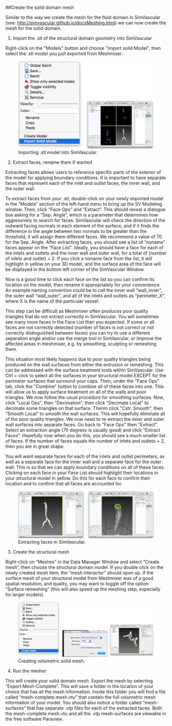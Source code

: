##Create the solid domain mesh

Similar to the way we create the mesh for the fluid domain in SimVascular (see: http://simvascular.github.io/docsMeshing.html) we can now create the mesh for the solid domain.

1. Import the .stl of the structural domain geometry into SimVascular

Right-click on the "Models" button and choose "Import solid Model", then select the .stl model you just exported from Meshmixer:

<figure>
  <img class="svImg svImgMd" src="documentation/svFSI/fsi_tutorial/imgs/importing_solid_into_SV.png">
  <figcaption class="svCaption" >Importing .stl model into SimVascular.</figcaption>
</figure>

2. Extract faces, rename them if wanted

Extracting faces allows users to reference specific parts of the exterior of the model for applying boundary conditions. It is important to have separate faces that represent each of the inlet and outlet faces, the inner wall, and the outer wall.

To extract faces from your .stl, double-click on your newly imported model in the “Models” section of the left-hand menu to bring up the SV Modeling window. Then, click “Face Ops” and “Extract”. This should reveal a dialogue box asking for a “Sep. Angle”, which is a parameter that determines how aggressively to search for faces. SimVascular will check the direction of the outward facing normals in each element of the surface, and if it finds the difference in the angle between two normals to be greater than the threshold, it will assign them different faces. We recommend a value of 70 for the Sep. Angle. After extracting faces, you should see a list of “noname” faces appear on the “Face List”. Ideally, you should have a face for each of the inlets and outlets and the inner wall and outer wall, for a total of (number of inlets and outlet) + 2. If you click a noname face from the list, it will highlight in yellow on your 3D model, and the surface area of the face will be displayed in the bottom left corner of the SimVascular Window.

Now is a good time to click each face on the list so you can confirm its location on the model, then rename it appropriately for your convenience. An example naming convention could be to call the inner wall “wall\_inner”, the outer wall “wall\_outer”, and all of the inlets and outlets as “perimeter\_X”, where X is the name of the particular vessel.

This step can be difficult as Meshmixer often produces poor quality triangles that do not extract correctly in SimVascular. You will sometimes see many more faces in the Face List than you expected. If some or all faces are not correctly detected (number of faces is not correct or not correctly distinguished between faces) you can try to use a different separation angle and/or use the merge tool in SimVascular, or improve the affected areas in meshmixer, e.g. by smoothing, sculpting or remeshing them.

This situation most likely happens due to poor quality triangles being produced on the wall surfaces from either the extrusion or remeshing. This can be addressed with the surface treatment tools within SimVascular. Use Ctrl + click to select all the surfaces in your structural model EXCEPT for the perimeter surfaces that surround your caps. Then, under the "Face Ops" tab, click the "Combine" button to combine all of these faces into one. This will allow us to apply surface treatment on all of the walls and poor triangles. We now follow the usual procedure for smoothing surfaces. Now, click "Local Ops", then "Decimation", then click "Decimate Local" to decimate some triangles on that surface. Thenm click "Cstr. Smooth", then "Smooth Local" to smooth the wall surfaces. This will hopefully eliminate all of the poor quality triangles. We now need to re-extract the inner and outer wall surfaces into separate faces. Go back to "Face Ops" then "Extract". Select an extraction angle (70 degrees is usually good) and click "Extract Faces". Hopefully now when you do this, you should see a much smaller list of faces. If the number of faces equals the number of inlets and outlets + 2, then you are in great shape.

You will want separate faces for each of the inlets and outlet perimeters, as well as a separate face for the inner wall and a separate face for the outer wall. This is so that we can apply boundary conditions on all of these faces. Clicking on each face in your Face List should highlight their locations in your structural model in yellow. Do this for each face to confirm their location and to confirm that all faces are accounted for.

<figure>
  <img class="svImg svImgLg" src="documentation/svFSI/fsi_tutorial/imgs/extracting_faces.png">
  <figcaption class="svCaption" >Extracting faces in SimVascular.</figcaption>
</figure>

3. Create the structural mesh

Right-click on “Meshes” in the Data Manager Window and select “Create mesh”, then choose the structural domain model. If you double click on the newly created mesh item, the “mesh interactor” should open up. If the surface mesh of your structural model from Meshmixer was of a good spatial resolution, and quality, you may want to toggle off the option “Surface remeshing” (this will also speed up the meshing step, especially for larger models).

<figure>
  <img class="svImg svImgLg" src="documentation/svFSI/fsi_tutorial/imgs/creating_structural_mesh.png">
  <figcaption class="svCaption" >Creating volumetric solid mesh.</figcaption>
</figure>

4. Run the mesher

This will create your solid domain mesh. Export the mesh by selecting “Export Mesh-Complete”. This will save a folder in the location of your choice that has all the mesh information. Inside this folder you will find a file called “mesh-complete.mesh.vtu” that contain the full volumetric mesh information of your model. You should also notice a folder called “mesh-surfaces” that has separate .vtp files for each of the extracted faces. Both the mesh-complete.mesh.vtu and all the .vtp mesh-surfaces are viewable in the free software Paraview.
